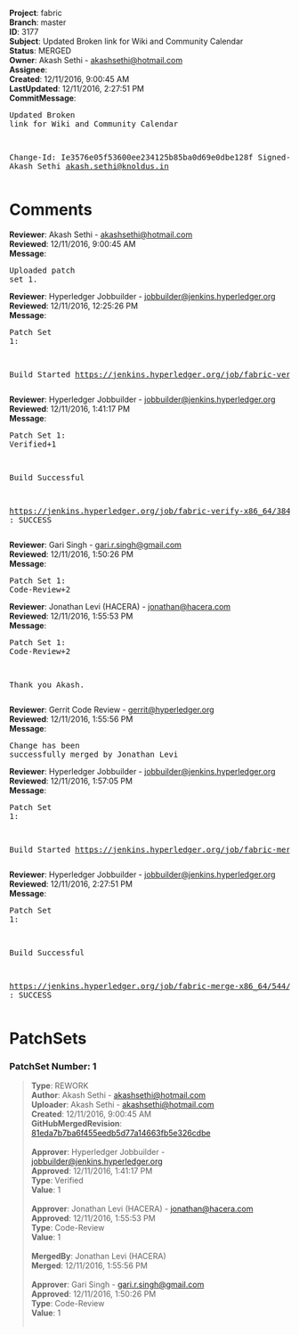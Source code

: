 <strong>Project</strong>: fabric<br><strong>Branch</strong>: master<br><strong>ID</strong>: 3177<br><strong>Subject</strong>: Updated Broken link for Wiki and Community Calendar<br><strong>Status</strong>: MERGED<br><strong>Owner</strong>: Akash  Sethi - akashsethi@hotmail.com<br><strong>Assignee</strong>:<br><strong>Created</strong>: 12/11/2016, 9:00:45 AM<br><strong>LastUpdated</strong>: 12/11/2016, 2:27:51 PM<br><strong>CommitMessage</strong>:<br><pre>Updated Broken link for Wiki and Community Calendar

Change-Id: Ie3576e05f53600ee234125b85ba0d69e0dbe128f
Signed-off-by: Akash Sethi <akash.sethi@knoldus.in>
</pre><h1>Comments</h1><strong>Reviewer</strong>: Akash  Sethi - akashsethi@hotmail.com<br><strong>Reviewed</strong>: 12/11/2016, 9:00:45 AM<br><strong>Message</strong>: <pre>Uploaded patch set 1.</pre><strong>Reviewer</strong>: Hyperledger Jobbuilder - jobbuilder@jenkins.hyperledger.org<br><strong>Reviewed</strong>: 12/11/2016, 12:25:26 PM<br><strong>Message</strong>: <pre>Patch Set 1:

Build Started https://jenkins.hyperledger.org/job/fabric-verify-x86_64/3845/</pre><strong>Reviewer</strong>: Hyperledger Jobbuilder - jobbuilder@jenkins.hyperledger.org<br><strong>Reviewed</strong>: 12/11/2016, 1:41:17 PM<br><strong>Message</strong>: <pre>Patch Set 1: Verified+1

Build Successful 

https://jenkins.hyperledger.org/job/fabric-verify-x86_64/3845/ : SUCCESS</pre><strong>Reviewer</strong>: Gari Singh - gari.r.singh@gmail.com<br><strong>Reviewed</strong>: 12/11/2016, 1:50:26 PM<br><strong>Message</strong>: <pre>Patch Set 1: Code-Review+2</pre><strong>Reviewer</strong>: Jonathan Levi (HACERA) - jonathan@hacera.com<br><strong>Reviewed</strong>: 12/11/2016, 1:55:53 PM<br><strong>Message</strong>: <pre>Patch Set 1: Code-Review+2

Thank you Akash.</pre><strong>Reviewer</strong>: Gerrit Code Review - gerrit@hyperledger.org<br><strong>Reviewed</strong>: 12/11/2016, 1:55:56 PM<br><strong>Message</strong>: <pre>Change has been successfully merged by Jonathan Levi</pre><strong>Reviewer</strong>: Hyperledger Jobbuilder - jobbuilder@jenkins.hyperledger.org<br><strong>Reviewed</strong>: 12/11/2016, 1:57:05 PM<br><strong>Message</strong>: <pre>Patch Set 1:

Build Started https://jenkins.hyperledger.org/job/fabric-merge-x86_64/544/</pre><strong>Reviewer</strong>: Hyperledger Jobbuilder - jobbuilder@jenkins.hyperledger.org<br><strong>Reviewed</strong>: 12/11/2016, 2:27:51 PM<br><strong>Message</strong>: <pre>Patch Set 1:

Build Successful 

https://jenkins.hyperledger.org/job/fabric-merge-x86_64/544/ : SUCCESS</pre><h1>PatchSets</h1><h3>PatchSet Number: 1</h3><blockquote><strong>Type</strong>: REWORK<br><strong>Author</strong>: Akash  Sethi - akashsethi@hotmail.com<br><strong>Uploader</strong>: Akash  Sethi - akashsethi@hotmail.com<br><strong>Created</strong>: 12/11/2016, 9:00:45 AM<br><strong>GitHubMergedRevision</strong>: [81eda7b7ba6f455eedb5d77a14663fb5e326cdbe](https://github.com/hyperledger/fabric/commit/81eda7b7ba6f455eedb5d77a14663fb5e326cdbe)<br><br><strong>Approver</strong>: Hyperledger Jobbuilder - jobbuilder@jenkins.hyperledger.org<br><strong>Approved</strong>: 12/11/2016, 1:41:17 PM<br><strong>Type</strong>: Verified<br><strong>Value</strong>: 1<br><br><strong>Approver</strong>: Jonathan Levi (HACERA) - jonathan@hacera.com<br><strong>Approved</strong>: 12/11/2016, 1:55:53 PM<br><strong>Type</strong>: Code-Review<br><strong>Value</strong>: 1<br><br><strong>MergedBy</strong>: Jonathan Levi (HACERA)<br><strong>Merged</strong>: 12/11/2016, 1:55:56 PM<br><br><strong>Approver</strong>: Gari Singh - gari.r.singh@gmail.com<br><strong>Approved</strong>: 12/11/2016, 1:50:26 PM<br><strong>Type</strong>: Code-Review<br><strong>Value</strong>: 1<br><br></blockquote>